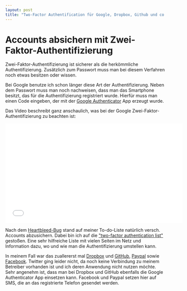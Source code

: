 ```yaml
---
layout: post
title: "Two-Factor Authentification für Google, Dropbox, Github und co."
---
```


Accounts absichern mit Zwei-Faktor-Authentifizierung
====================================================

Zwei-Faktor-Authentifizierung ist sicherer als die herkömmliche Authentifizierung. Zusätzlich zum Passwort muss man bei diesem Verfahren noch etwas besitzen oder wissen.

Bei Google benutze ich schon länger diese Art der Authentifizierung. Neben dem Passwort muss man noch nachweisen, dass man das Smartphone besitzt, das für die Authentifizierung registriert wurde. Hierfür muss man einen Code eingeben, der mit der [Google Authenticator](https://play.google.com/store/apps/details?id=com.google.android.apps.authenticator2) App erzeugt wurde.

Das Video beschreibt ganz anschaulich, was bei der Google Zwei-Faktor-Authentifizierung zu beachten ist:

<iframe width="560" height="315" src="//www.youtube.com/embed/zMabEyrtPRg" frameborder="0"></iframe>


Nach dem [Heartbleed-Bug](http://heartbleed.com/) stand auf meiner To-do-Liste natürlich versch. Accounts abzusichern. Dabei bin ich auf die ["two-factor authentication list"](http://evanhahn.com/2fa/) gestoßen. Eine sehr hilfreiche Liste mit vielen Seiten im Netz und Information dazu, wo und wie man die Authentifizierung umstellen kann.

In meinem Fall war das zuallererst mal [Dropbox](https://www.dropbox.com/account/security) und [GitHub](https://github.com/settings/two_factor_authentication/intro), [Paypal](https://www.paypal.com/us/cgi-bin/webscr?cmd=_setup-security-key) sowie [Facebook](https://www.facebook.com/settings?tab=security). Twitter ging leider nicht, da noch keine Verbindung zu meinem Betreiber vorhanden ist und ich deren Anwendung nicht nutzen möchte. Sehr angenehm ist, dass man bei Dropbox und GitHub ebenfalls die Google Authenticator App einsetzen kann. Facebook und Paypal setzen hier auf SMS, die an das registrierte Telefon gesendet werden.